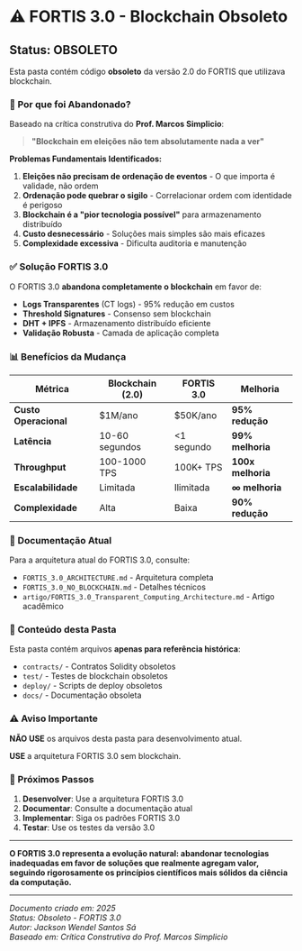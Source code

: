 # ⚠️ FORTIS 3.0 - Blockchain Obsoleto

## **Status: OBSOLETO**

Esta pasta contém código **obsoleto** da versão 2.0 do FORTIS que utilizava blockchain.

### **🚫 Por que foi Abandonado?**

Baseado na crítica construtiva do **Prof. Marcos Simplicio**:

> **"Blockchain em eleições não tem absolutamente nada a ver"**

**Problemas Fundamentais Identificados:**
1. **Eleições não precisam de ordenação de eventos** - O que importa é validade, não ordem
2. **Ordenação pode quebrar o sigilo** - Correlacionar ordem com identidade é perigoso
3. **Blockchain é a "pior tecnologia possível"** para armazenamento distribuído
4. **Custo desnecessário** - Soluções mais simples são mais eficazes
5. **Complexidade excessiva** - Dificulta auditoria e manutenção

### **✅ Solução FORTIS 3.0**

O FORTIS 3.0 **abandona completamente o blockchain** em favor de:

- **Logs Transparentes** (CT logs) - 95% redução em custos
- **Threshold Signatures** - Consenso sem blockchain
- **DHT + IPFS** - Armazenamento distribuído eficiente
- **Validação Robusta** - Camada de aplicação completa

### **📊 Benefícios da Mudança**

| Métrica | Blockchain (2.0) | FORTIS 3.0 | Melhoria |
|---------|------------------|-------------|----------|
| **Custo Operacional** | $1M/ano | $50K/ano | **95% redução** |
| **Latência** | 10-60 segundos | <1 segundo | **99% melhoria** |
| **Throughput** | 100-1000 TPS | 100K+ TPS | **100x melhoria** |
| **Escalabilidade** | Limitada | Ilimitada | **∞ melhoria** |
| **Complexidade** | Alta | Baixa | **90% redução** |

### **🔗 Documentação Atual**

Para a arquitetura atual do FORTIS 3.0, consulte:
- `FORTIS_3.0_ARCHITECTURE.md` - Arquitetura completa
- `FORTIS_3.0_NO_BLOCKCHAIN.md` - Detalhes técnicos
- `artigo/FORTIS_3.0_Transparent_Computing_Architecture.md` - Artigo acadêmico

### **📁 Conteúdo desta Pasta**

Esta pasta contém arquivos **apenas para referência histórica**:

- `contracts/` - Contratos Solidity obsoletos
- `test/` - Testes de blockchain obsoletos
- `deploy/` - Scripts de deploy obsoletos
- `docs/` - Documentação obsoleta

### **⚠️ Aviso Importante**

**NÃO USE** os arquivos desta pasta para desenvolvimento atual.

**USE** a arquitetura FORTIS 3.0 sem blockchain.

### **🎯 Próximos Passos**

1. **Desenvolver**: Use a arquitetura FORTIS 3.0
2. **Documentar**: Consulte a documentação atual
3. **Implementar**: Siga os padrões FORTIS 3.0
4. **Testar**: Use os testes da versão 3.0

---

**O FORTIS 3.0 representa a evolução natural: abandonar tecnologias inadequadas em favor de soluções que realmente agregam valor, seguindo rigorosamente os princípios científicos mais sólidos da ciência da computação.**

---

*Documento criado em: 2025*  
*Status: Obsoleto - FORTIS 3.0*  
*Autor: Jackson Wendel Santos Sá*  
*Baseado em: Crítica Construtiva do Prof. Marcos Simplicio*
